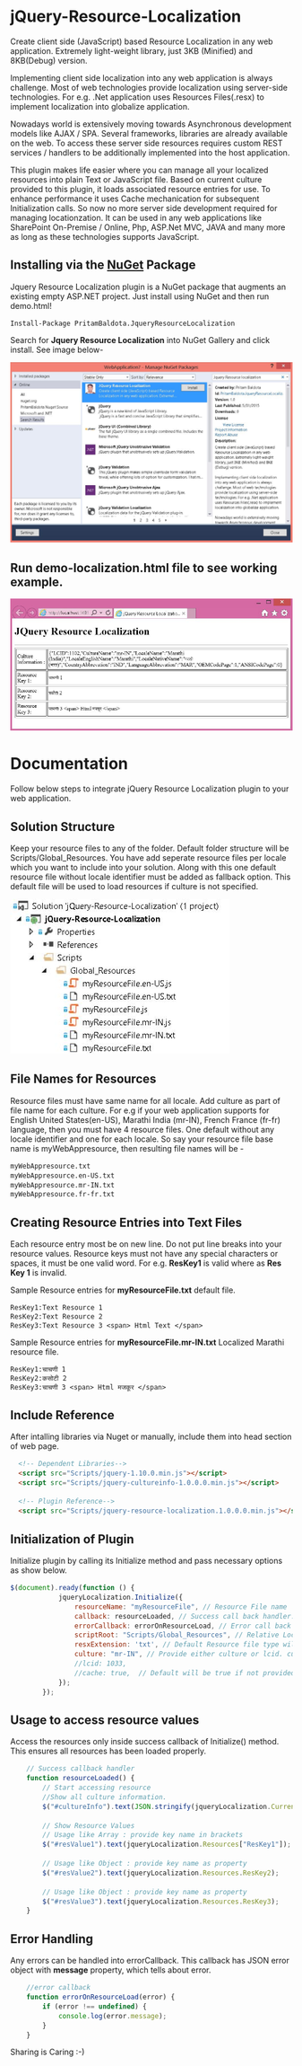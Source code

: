 # jQuery-Resource-Localization
Create client side (JavaScript) based Resource Localization in any web application. Extremely light-weight library, just 3KB (Minified) and 8KB(Debug) version.

Implementing client side localization into any web application is always challenge. Most of web technologies provide localization using server-side technologies. For e.g. .Net application uses Resources Files(.resx) to implement localization into globalize application. 

Nowadays world is extensively moving towards Asynchronous development models like AJAX / SPA. Several frameworks, libraries are already available on the web. To access these server side resources requires custom REST services / handlers to be additionally implemented into the host application. 

This plugin makes life easier where you can manage all your localized resources into plain Text or JavaScript file. Based on current culture provided to this plugin, it loads associated resource entries for use. To enhance performance it uses Cache mechanication for subsequent Initialization calls. So now no more server side development required for managing locationzation. It can be used in any web applications like SharePoint On-Premise / Online, Php, ASP.Net MVC, JAVA and many more as long as these technologies supports JavaScript.


## Installing via the [NuGet](https://www.nuget.org/packages/PritamBaldota.JqueryResourceLocalization) Package
Jquery Resource Localization plugin is a NuGet package that augments an existing empty ASP.NET project. Just install using NuGet and then run demo.html!

```nuget
Install-Package PritamBaldota.JqueryResourceLocalization
```
Search for  **Jquery Resource Localization** into NuGet Gallery and click install. See image below-

![](/add_nuget_package.JPG)

## Run demo-localization.html file to see working example.

![](/demo_1.JPG)

# Documentation
Follow below steps to integrate jQuery Resource Localization plugin to your web application.
## Solution Structure
Keep your resource files to any of the folder. Default folder structure will be Scripts/Global_Resources. You have add seperate resource files per locale which you want to include into your solution. Along with this one default resource file without locale identifier must be added as fallback option. This default file will be used to load resources if culture is not specified.

![](/solution_structure.JPG)

## File Names for Resources
Resource files must have same name for all locale. Add culture as part of file name for each culture. For e.g if your web application supports for English United States(en-US), Marathi India (mr-IN), French France (fr-fr)  language, then you must have 4 resource files. One default without any locale identifier and one for each locale. So say your resource file base name is myWebAppresource, then resulting file names will be -
```html
myWebAppresource.txt
myWebAppresource.en-US.txt
myWebAppresource.mr-IN.txt
myWebAppresource.fr-fr.txt
```

## Creating Resource Entries into Text Files
Each resource entry most be on new line. Do not put line breaks into your resource values. Resource keys must not have any special characters or spaces, it must be one valid word. For e.g. **ResKey1** is valid where as **Res Key 1** is invalid.

Sample Resource entries for **myResourceFile.txt** default file.
```text
ResKey1:Text Resource 1
ResKey2:Text Resource 2
ResKey3:Text Resource 3 <span> Html Text </span>
```
Sample Resource entries for **myResourceFile.mr-IN.txt** Localized Marathi resource file.
```text
ResKey1:चाचणी 1
ResKey2:कसोटी 2
ResKey3:चाचणी 3 <span> Html मजकूर </span>
```

## Include Reference
After intalling libraries via Nuget or manually, include them into head section of web page.
```html
  <!-- Dependent Libraries-->
  <script src="Scripts/jquery-1.10.0.min.js"></script>
  <script src="Scripts/jquery-cultureinfo-1.0.0.0.min.js"></script>

  <!-- Plugin Reference-->
  <script src="Scripts/jquery-resource-localization.1.0.0.0.min.js"></script>
```

## Initialization of Plugin
Initialize plugin by calling its Initialize method and pass necessary options as show below.

```javascript
$(document).ready(function () {
            jqueryLocalization.Initialize({
                resourceName: "myResourceFile", // Resource File name
                callback: resourceLoaded, // Success call back handler. After this call back you can use resources.
                errorCallback: errorOnResourceLoad, // Error call back handler
                scriptRoot: "Scripts/Global_Resources", // Relative Location for Resource files
                resxExtension: 'txt', // Default Resource file type will be txt if not provided. Valid types will either js or txt.
                culture: "mr-IN", // Provide either culture or lcid. culture will have higher priority, if provided lcid will be ignored.
                //lcid: 1033,
                //cache: true,  // Default will be true if not provided. If Initialize called multiple times, it will return result from cache.
            });
        });
```

## Usage to access resource values
Access the resources only inside success callback of Initialize() method. This ensures all resources has been loaded properly.  
```javascript
    // Success callback handler
    function resourceLoaded() {
        // Start accessing resource
        //Show all culture information. 
        $("#cultureInfo").text(JSON.stringify(jqueryLocalization.CurrentCulture));

        // Show Resource Values 
        // Usage like Array : provide key name in brackets
        $("#resValue1").text(jqueryLocalization.Resources["ResKey1"]);

        // Usage like Object : provide key name as property
        $("#resValue2").text(jqueryLocalization.Resources.ResKey2);

        // Usage like Object : provide key name as property
        $("#resValue3").text(jqueryLocalization.Resources.ResKey3);
    }
```

## Error Handling
Any errors can be handled into errorCallback. This callback has JSON error object with **message** property, which tells about error.
```javascript
    //error callback
    function errorOnResourceLoad(error) {
        if (error !== undefined) {
            console.log(error.message);
        }
    }
```

Sharing is Caring :-)
